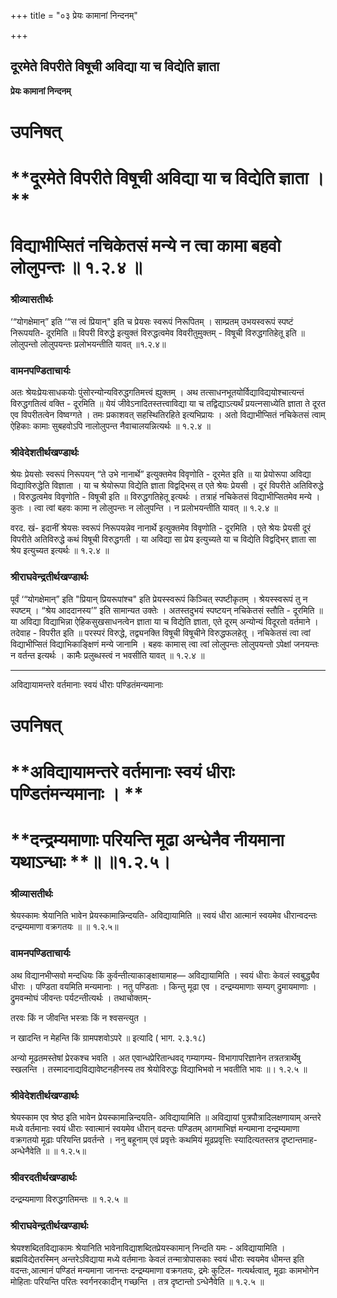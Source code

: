 +++
title = "०३ प्रेयः कामानां निन्दनम्"

+++


## दूरमेते विपरीते विषूची अविद्या या च विद्येति ज्ञाता

**प्रेयः कामानां निन्दनम्**

# **उपनिषत्**

# **दूरमेते विपरीते विषूची अविद्या या च विद्येति ज्ञाता । **

# **विद्याभीप्सितं नचिकेतसं मन्ये न त्वा कामा बहवो लोलुपन्तः ॥ १.२.४ ॥**

### **श्रीव्यासतीर्थः**

‘“योगक्षेमान्” इति ‘“स त्वं प्रियान्" इति च प्रेयसः स्वरूपं निरूपितम् । साम्प्रतम् उभयस्वरूपं स्पष्टं निरूपयति- दूरमिति ॥ विपरी विरुद्धे इत्युक्तं विरुद्धत्वमेव विवरीतुमुक्तम् - विषूची विरुद्धगतिहेतू इति ॥ लोलुपन्तो लोलुपयन्तः प्रलोभयन्तीति यावत् ॥१.२.४॥

### **वामनपण्डिताचार्यः**

अतः श्रेयःप्रेयःसाधकयोः पुंसोरन्योन्यविरुद्धगतिमत्त्वं ह्युक्तम् । अथ तत्साधनभूतयोर्विद्याविद्ययोश्चात्यन्तं विरुद्धगतित्वं वक्ति - दूरमिति ॥ येयं जीवेऽनादितस्तत्त्वाविद्या या च तद्विद्याऽत्यर्थं प्रयत्नसाध्येति ज्ञाता ते दूरत एव विपरीतत्वेन विष्वग्गते । तमः प्रकाशवत् सहस्थितिरहिते इत्यभिप्रायः । अतो विद्याभीप्सितं नचिकेतसं त्वाम् ऐहिकाः कामाः सुबहवोऽपि नालोलुपन्त नैवाचालयन्नित्यर्थः ॥ १.२.४ ॥

### **श्रीवेदेशतीर्थखण्डार्थः**

श्रेयः प्रेयसोः स्वरूपं निरूपयन् “ते उभे नानार्थे” इत्युक्तमेव विवृणोति - दूरमेत इति ॥ या प्रेयोरूपा अविद्या विद्याविरुद्धेति विज्ञाता । या च श्रेयोरूपा विद्येति ज्ञाता विद्वद्भिस् त एते श्रेयः प्रेयसी । दूरं विपरीते अतिविरुद्धे । विरुद्धत्वमेव विवृणोति - विषूची इति ॥ विरुद्धगतिहेतू इत्यर्थः । तत्राहं नचिकेतसं विद्याभीप्सितमेव मन्ये । कुतः । त्वा त्वां बहवः कामा न लोलुपन्तः न लोलुपन्ति । न प्रलोभयन्तीति यावत् ॥ १.२.४ ॥

वरद. खं- इदानीं श्रेयसः स्वरूपं निरूपयन्नेव नानार्थे इत्युक्तमेव विवृणोति - दूरमिति । एते श्रेयः प्रेयसी दूरं विपरीते अतिविरुद्धे कथं विषूची विरुद्धगती । या अविद्या सा प्रेय इत्युच्यते या च विद्येति विद्वद्भिर् ज्ञाता सा श्रेय इत्युच्यत इत्यर्थः ॥ १.२.४ ॥

### **श्रीराघवेन्द्रतीर्थखण्डार्थः**

पूर्वं ‘“योगक्षेमान्” इति "प्रियान् प्रियरूपांश्च" इति प्रेयस्स्वरूपं किञ्चित् स्पष्टीकृतम् । श्रेयस्स्वरूपं तु न स्पष्टम् । “श्रेय आददानस्य’” इति सामान्यत उक्तेः । अतस्तदुभयं स्पष्टयन् नचिकेतसं स्तौति - दूरमिति ॥ या अविद्या विद्याभिन्ना ऐहिकसुखसाधनत्वेन ज्ञाता या च विद्येति ज्ञाता, एते दूरम् अन्योन्यं विदूरतो वर्तमाने । तदेवाह - विपरीत इति ॥ परस्परं विरुद्धे, तद्व्यनक्ति विषूची विषूचीने विरुद्धफलहेतू । नचिकेतसं त्वा त्वां विद्याभीप्सितं विद्याभिकाङ्क्षिणं मन्ये जानामि । बहवः कामास् त्वा त्वां लोलुपन्तः लोलुपयन्तो ऽपेक्षां जनयन्तः न वर्तन्त इत्यर्थः । कामैः प्रलुब्धस्त्वं न भवसीति यावत् ॥ १.२.४ ॥

------------------------------------------------------------------------

अविद्यायामन्तरे वर्तमानाः स्वयं धीराः पण्डितंमन्यमानाः

# **उपनिषत्**

# **अविद्यायामन्तरे वर्तमानाः स्वयं धीराः पण्डितंमन्यमानाः । **

# **दन्द्रम्यमाणाः परियन्ति मूढा अन्धेनैव नीयमाना यथाऽन्धाः **॥ **॥१.२.५।**



### **श्रीव्यासतीर्थः**

श्रेयस्कामः श्रेयानिति भावेन प्रेयस्कामान्निन्दयति- अविद्यायामिति ॥ स्वयं धीरा आत्मानं स्वयमेव धीरान्वदन्तः दन्द्रम्यमाणा वक्रगतयः ॥ ॥ १.२.५॥

### **वामनपण्डिताचार्यः**

अथ विद्यानभीप्सवो मन्दधियः किं कुर्वन्तीत्याकाङ्क्षायामाह— अविद्यायामिति । स्वयं धीराः केवलं स्वबुद्ध्यैव धीराः । पण्डिता वयमिति मन्यमानाः । नतु पण्डिताः । किन्तु मूढा एव । दन्द्रम्यमाणाः सम्यग् द्रुमायमाणाः । द्रुमवन्मोघं जीवन्तः पर्यटन्तीत्यर्थः । तथाचोक्तम्-

तरवः किं न जीवन्ति भस्त्राः किं न श्वसन्त्युत ।

न खादन्ति न मेहन्ति किं ग्रामपशवोऽपरे ॥ इत्यादि ( भाग. २.३.१८)

अन्यो मूढतमस्तेषां प्रेरकश्च भवति । अत एवान्धप्रेरितान्धवद् गम्यागम्य- विभागापरिज्ञानेन तत्रतत्रार्थेषु स्खलन्ति । तस्मादनाद्यविद्यावेष्टनहीनस्य तव श्रेयोविरुद्धः विद्याभिभवो न भवतीति भावः ॥। १.२.५ ॥

### **श्रीवेदेशतीर्थखण्डार्थः**

श्रेयस्काम एव श्रेष्ठ इति भावेन प्रेयस्कामान्निन्दयति- अविद्यायामिति ॥ अविद्यायां पुत्रपौत्रादिलक्षणायाम् अन्तरे मध्ये वर्तमानाः स्वयं धीराः स्वात्मानं स्वयमेव धीरान् वदन्तः पण्डितम् आगमाभिज्ञं मन्यमाना दन्द्रम्यमाणा वक्रगतयो मूढाः परियन्ति प्रवर्तन्ते । ननु बहूनाम् एवं प्रवृत्तेः कथमियं मूढप्रवृत्तिः स्यादित्यतस्तत्र दृष्टान्तमाह- अन्धेनैवेति ॥ ॥ १.२.५॥

### **श्रीवरदतीर्थखण्डार्थः**

दन्द्रम्यमाणा विरुद्धगतिमन्तः ॥ १.२.५ ॥

### **श्रीराघवेन्द्रतीर्थखण्डार्थः**

श्रेयश्शब्दितविद्याकामः श्रेयानिति भावेनाविद्याशब्दितप्रेयस्कामान् निन्दति यमः - अविद्यायामिति । ब्रह्मविद्येतरस्मिन् अन्तरेऽविद्याया मध्ये वर्तमानाः केवलं तन्मात्रोपासकाः स्वयं धीराः स्वयमेव धीमन्त इति वदन्तः,आत्मानं पण्डितं मन्यमाना जानन्तः दन्द्रम्यमाणा वक्रगतयः, द्रमेः कुटिल- गत्यर्थत्वात्, मूढाः कामभोगेन मोहिताः परियन्ति परितः स्वर्गनरकादीन् गच्छन्ति । तत्र दृष्टान्तो ऽन्धेनैवेति ॥ १.२.५ ॥

